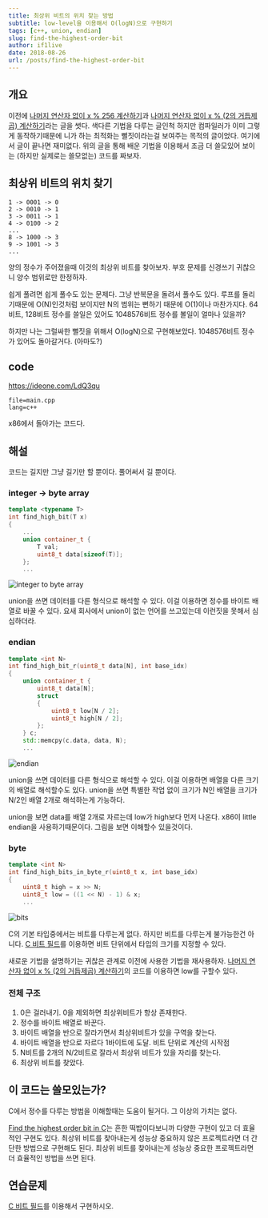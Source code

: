 ```yaml
---
title: 최상위 비트의 위치 찾는 방법
subtitle: low-level을 이용해서 O(logN)으로 구현하기
tags: [c++, union, endian]
slug: find-the-highest-order-bit
author: if1live
date: 2018-08-26
url: /posts/find-the-highest-order-bit
---
```


## 개요

이전에 [나머지 연산자 없이 x % 256 계산하기][blog-mod-256]과 [나머지 연산자 없이 x % (2의 거듭제곱) 계산하기][blog-mod-pot]라는 글을 썻다.
색다른 기법을 다루는 글인척 하지만 컴파일러가 이미 그렇게 동작하기때문에 니가 하는 최적화는 뻘짓이라는걸 보여주는 목적의 글이었다.
여기에서 글이 끝나면 재미없다. 위의 글을 통해 배운 기법을 이용해서 조금 더 쓸모있어 보이는 (하지만 실제로는 쓸모없는) 코드를 짜보자.

## 최상위 비트의 위치 찾기


```
1 -> 0001 -> 0
2 -> 0010 -> 1
3 -> 0011 -> 1
4 -> 0100 -> 2
...
8 -> 1000 -> 3
9 -> 1001 -> 3
...
```

양의 정수가 주어졌을때 이것의 최상위 비트를 찾아보자.
부호 문제를 신경쓰기 귀찮으니 양수 범위로만 한정하자.

쉽게 풀려면 쉽게 풀수도 있는 문제다. 그냥 반복문을 돌려서 풀수도 있다.
루프를 돌리기때문에 O(N)인것처럼 보이지만 N의 범위는 뻔하기 때문에 O(1)이나 마찬가지다.
64비트, 128비트 정수를 쓸일은 있어도 1048576비트 정수를 볼일이 얼마나 있을까?

하지만 나는 그럴싸한 뻘짓을 위해서 O(logN)으로 구현해보았다.
1048576비트 정수가 있어도 돌아갈거다. (아마도?)

## code

https://ideone.com/LdQ3qu

~~~maya:view
file=main.cpp
lang=c++
~~~

x86에서 돌아가는 코드다.

## 해설

코드는 길지만 그냥 길기만 할 뿐이다.
풀어써서 길 뿐이다.

### integer -> byte array

```cpp
template <typename T>
int find_high_bit(T x)
{
    ...
    union container_t {
        T val;
        uint8_t data[sizeof(T)];
    };
    ...
```

![integer to byte array]({attach}find-the-highest-order-bit/union-integer-to-byte-array.png)

union을 쓰면 데이터를 다른 형식으로 해석할 수 있다.
이걸 이용하면 정수를 바이트 배열로 바꿀 수 있다.
요새 회사에서 union이 없는 언어를 쓰고있는데 이런짓을 못해서 심심하더라.

### endian

```cpp
template <int N>
int find_high_bit_r(uint8_t data[N], int base_idx)
{
    union container_t {
        uint8_t data[N];
        struct
        {
            uint8_t low[N / 2];
            uint8_t high[N / 2];
        };
    } c;
    std::memcpy(c.data, data, N);
    ...
```

![endian]({attach}find-the-highest-order-bit/union-endian.png)

union을 쓰면 데이터를 다른 형식으로 해석할 수 있다.
이걸 이용하면 배열을 다른 크기의 배열로 해석할수도 있다.
union을 쓰면 특별한 작업 없이 크기가 N인 배열을 크기가 N/2인 배열 2개로 해석하는게 가능하다.

union을 보면 data를 배열 2개로 자르는데 low가 high보다 먼저 나온다.
x86이 little endian을 사용하기때문이다. 그림을 보면 이해할수 있을것이다.

### byte

```cpp
template <int N>
int find_high_bits_in_byte_r(uint8_t x, int base_idx)
{
    uint8_t high = x >> N;
    uint8_t low = ((1 << N) - 1) & x;
    ...
```

![bits]({attach}find-the-highest-order-bit/union-bits.png)

C의 기본 타입중에서는 비트를 다루는게 없다.
하지만 비트를 다루는게 불가능한건 아니다.
[C 비트 필드][msdn-c-bit-fields]를 이용하면 비트 단위에서 타입의 크기를 지정할 수 있다.

새로운 기법을 설명하기는 귀찮은 관계로 이전에 사용한 기법을 재사용하자.
[나머지 연산자 없이 x % (2의 거듭제곱) 계산하기][blog-mod-pot]의 코드를 이용하면 low를 구할수 있다.


### 전체 구조

1. 0은 걸러내기. 0을 제외하면 최상위비트가 항상 존재한다.
2. 정수를 바이트 배열로 바꾼다.
3. 바이트 배열을 반으로 잘라가면서 최상위비트가 있을 구역을 찾는다.
4. 바이트 배열을 반으로 자르다 1바이트에 도달. 비트 단위로 계산의 시작점
5. N비트를 2개의 N/2비트로 잘라서 최상위 비트가 있을 자리를 찾는다.
6. 최상위 비트를 찾았다.

## 이 코드는 쓸모있는가?

C에서 정수를 다루는 방법을 이해할때는 도움이 될거다.
그 이상의 가치는 없다.

[Find the highest order bit in C][stackoverflow-1]는 흔한 떡밥이다보니까 다양한 구현이 있고 더 효율적인 구현도 있다.
최상위 비트를 찾아내는게 성능상 중요하지 않은 프로젝트라면 더 간단한 방법으로 구현해도 된다.
최상위 비트를 찾아내는게 성능상 중요한 프로젝트라면 더 효율적인 방법을 쓰면 된다.

## 연습문제

[C 비트 필드][msdn-c-bit-fields]를 이용해서 구현하시오.


[stackoverflow-1]: https://stackoverflow.com/questions/53161/find-the-highest-order-bit-in-c
[blog-mod-256]: {attach}use-casting-as-mod-operator/
[blog-mod-pot]: {attach}use-bit-op-as-mod-operator/
[msdn-c-bit-fields]: https://docs.microsoft.com/ko-kr/cpp/c-language/c-bit-fields
